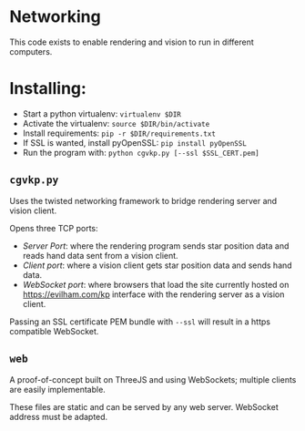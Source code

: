# Networking

This code exists to enable rendering and vision to run in different computers.

# Installing:

* Start a python virtualenv: `virtualenv $DIR`
* Activate the virtualenv: `source $DIR/bin/activate`
* Install requirements: `pip -r $DIR/requirements.txt`
* If SSL is wanted, install pyOpenSSL: `pip install pyOpenSSL`
* Run the program with: `python cgvkp.py [--ssl $SSL_CERT.pem]`

## `cgvkp.py`
Uses the twisted networking framework to bridge rendering server and vision client.

Opens three TCP ports:
* *Server Port*: where the rendering program sends star position data and reads hand data sent from a vision client.
* *Client port*: where a vision client gets star position data and sends hand data.
* *WebSocket port*: where browsers that load the site currently hosted on https://evilham.com/kp interface with the rendering server as a vision client.

Passing an SSL certificate PEM bundle with `--ssl` will result in a https compatible WebSocket.

## `web`
A proof-of-concept built on ThreeJS and using WebSockets; multiple clients are easily implementable.

These files are static and can be served by any web server. WebSocket address must be adapted.
